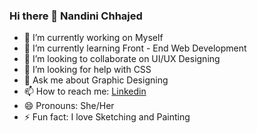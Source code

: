 ### Hi there 👋 Nandini Chhajed
- 🔭 I’m currently working on Myself
- 🌱 I’m currently learning Front - End Web Development
- 👯 I’m looking to collaborate on UI/UX Designing 
- 🤔 I’m looking for help with CSS
- 💬 Ask me about Graphic Designing
- 📫 How to reach me: [Linkedin](https://www.linkedin.com/in/nandini-chhajed/)
- 😄 Pronouns: She/Her
- ⚡ Fun fact: I love Sketching and Painting



